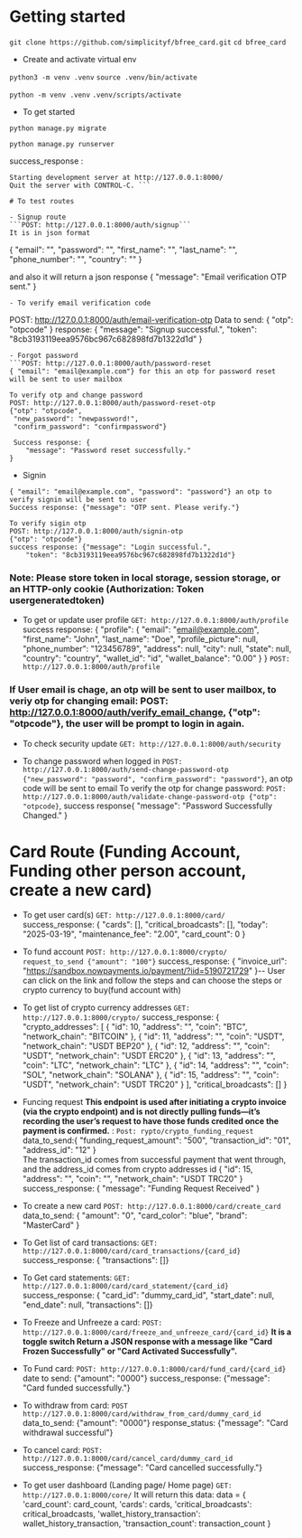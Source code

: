 # Getting started

```git clone https://github.com/simplicityf/bfree_card.git```
```cd bfree_card```
- Create and activate virtual env
<!-- On mac or linux -->
```python3 -m venv .venv``` 
```source .venv/bin/activate```

<!-- On windows -->
```python -m venv .venv```
```.venv/scripts/activate```

- To get started

<!-- To make migration -->
```python manage.py migrate```
<!-- To run server  -->
```python manage.py runserver``` 

success_response :
``` Django version 5.1.7, using settings 'Bfree.settings'
Starting development server at http://127.0.0.1:8000/
Quit the server with CONTROL-C. ```

# To test routes

- Signup route
```POST: http://127.0.0.1:8000/auth/signup```
It is in json format
```
{
    "email": "",
    "password": "",
    "first_name": "",
    "last_name": "",
    "phone_number": "",
    "country": ""
}

and also it will return a json response
{
    "message": "Email verification OTP sent."
}
```
- To verify email verification code
``` 
POST: http://127.0.0.1:8000/auth/email-verification-otp
Data to send: {
    "otp": "otpcode"
}
response: {
    "message": "Signup successful.",
    "token": "8cb3193119eea9576bc967c682898fd7b1322d1d"
}
```
- Forgot password 
```POST: http://127.0.0.1:8000/auth/password-reset
{ "email": "email@example.com"} for this an otp for password reset will be sent to user mailbox

To verify otp and change password
POST: http://127.0.0.1:8000/auth/password-reset-otp
{"otp": "otpcode",
 "new_password": "newpassword!",
 "confirm_password": "confirmpassword"} 

 Success response: {
    "message": "Password reset successfully."
}
```
- Signin
```POST: http://127.0.0.1:8000/auth/signin
{ "email": "email@example.com", "password": "password"} an otp to verify signin will be sent to user
Success response: {"message": "OTP sent. Please verify."}

To verify sigin otp
POST: http://127.0.0.1:8000/auth/signin-otp
{"otp": "otpcode"}
success response: {"message": "Login successful.",
    "token": "8cb3193119eea9576bc967c682898fd7b1322d1d"}
```

### Note: Please store token in local storage, session storage, or an HTTP-only cookie (Authorization: Token usergeneratedtoken)

- To get or update user profile
```GET: http://127.0.0.1:8000/auth/profile```
success response: {
    "profile": {
        "email": "email@example.com",
        "first_name": "John",
        "last_name": "Doe",
        "profile_picture": null,
        "phone_number": "123456789",
        "address": null,
        "city": null,
        "state": null,
        "country": "country",
        "wallet_id": "id",
        "wallet_balance": "0.00"
    }
}
```POST: http://127.0.0.1:8000/auth/profile```
### If User email is chage, an otp will be sent to user mailbox, to veriy otp for changing email: POST: http://127.0.0.1:8000/auth/verify_email_change, {"otp": "otpcode"}, the user will be prompt to login in again.

- To check security update ```GET: http://127.0.0.1:8000/auth/security```

- To change password when logged in
```POST: http://127.0.0.1:8000/auth/send-change-password-otp  {"new_password": "password", "confirm_password": "password"}```, an otp code will be sent to email
To verify the otp for change password: ```POST: http://127.0.0.1:8000/auth/validate-change-password-otp {"otp": "otpcode}```, success response{ "message": "Password Successfully Changed." }

# Card Route (Funding Account, Funding other person account, create a new card)
- To get user card(s) ```GET: http://127.0.0.1:8000/card/``` success_response: { "cards": [], "critical_broadcasts": [], "today": "2025-03-19", "maintenance_fee": "2.00", "card_count": 0 }

- To fund account ```POST: http://127.0.0.1:8000/crypto/  request_to_send {"amount": "100"}``` success_response: { "invoice_url": "https://sandbox.nowpayments.io/payment/?iid=5190721729" }-- User can click on the link and follow the steps and can choose the steps or crypto currency to buy(fund account with)

- To get list of crypto currency addresses ```GET: http://127.0.0.1:8000/crypto/```
success_response: {
    "crypto_addresses": [
        {
            "id": 10,
            "address": "",
            "coin": "BTC",
            "network_chain": "BITCOIN"
        },
        {
            "id": 11,
            "address": "",
            "coin": "USDT",
            "network_chain": "USDT BEP20"
        },
        {
            "id": 12,
            "address": "",
            "coin": "USDT",
            "network_chain": "USDT ERC20"
        },
        {
            "id": 13,
            "address": "",
            "coin": "LTC",
            "network_chain": "LTC"
        },
        {
            "id": 14,
            "address": "",
            "coin": "SOL",
            "network_chain": "SOLANA"
        },
        {
            "id": 15,
            "address": "",
            "coin": "USDT",
            "network_chain": "USDT TRC20"
        }
    ],
    "critical_broadcasts": []
}

- Funcing request **This endpoint is used after initiating a crypto invoice (via the crypto endpoint) and is not directly pulling funds—it’s recording the user’s request to have those funds credited once the payment is confirmed.** : ```Post: rypto/crypto_funding_request```
data_to_send:{
  "funding_request_amount": "500",
  "transaction_id": "01",
  "address_id": "12"
}  
The transaction_id comes from successful payment that went through, and the address_id comes from crypto addresses id {
            "id": 15,
            "address": "",
            "coin": "",
            "network_chain": "USDT TRC20"
        }
success_response: {
    "message": "Funding Request Received"
}

- To create a new card ```POST: http://127.0.0.1:8000/card/create_card```
data_to_send: {
  "amount": "0",
  "card_color": "blue",
  "brand": "MasterCard"
}

- To Get list of card transactions: ```GET: http://127.0.0.1:8000/card/card_transactions/{card_id}``` success_response: { "transactions": []}

- To Get card statements: ```GET: http://127.0.0.1:8000/card/card_statement/{card_id}```
success_response: { "card_id": "dummy_card_id", "start_date": null, "end_date": null, "transactions": []}

- To Freeze and Unfreeze a card: ```POST: http://127.0.0.1:8000/card/freeze_and_unfreeze_card/{card_id}``` **It is a toggle switch Return a JSON response with a message like "Card Frozen Successfully" or "Card Activated Successfully".**

- To Fund card: ```POST: http://127.0.0.1:8000/card/fund_card/{card_id}```
date to send: {"amount": "0000"}
success_response: {"message": "Card funded successfully."}

- To withdraw from card: ```POST http://127.0.0.1:8000/card/withdraw_from_card/dummy_card_id```
data_to_send: {"amount": "0000"}
response_status: {"message": "Card withdrawal successful"}

- To cancel card: ```POST: http://127.0.0.1:8000/card/cancel_card/dummy_card_id```
success_response: {"message": "Card cancelled successfully."}

- To get user dashboard (Landing page/ Home page) ```GET: http://127.0.0.1:8000/core/```
It will return this data:  data = {
        'card_count': card_count,
        'cards': cards,
        'critical_broadcasts': critical_broadcasts,
        'wallet_history_transaction': wallet_history_transaction,
        'transaction_count': transaction_count
    }